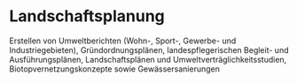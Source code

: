 Landschaftsplanung
==================

Erstellen von Umweltberichten (Wohn-, Sport-, Gewerbe- und Industriegebieten), Gründordnungsplänen, landespflegerischen Begleit- und Ausführungsplänen, Landschaftsplänen und Umweltverträglichkeitsstudien, Biotopvernetzungskonzepte sowie Gewässersanierungen
